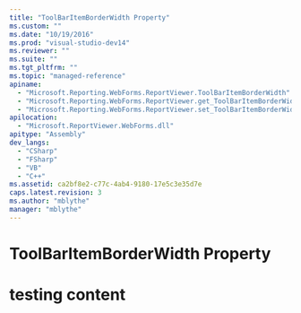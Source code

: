 ```yaml
---
title: "ToolBarItemBorderWidth Property"
ms.custom: ""
ms.date: "10/19/2016"
ms.prod: "visual-studio-dev14"
ms.reviewer: ""
ms.suite: ""
ms.tgt_pltfrm: ""
ms.topic: "managed-reference"
apiname: 
  - "Microsoft.Reporting.WebForms.ReportViewer.ToolBarItemBorderWidth"
  - "Microsoft.Reporting.WebForms.ReportViewer.get_ToolBarItemBorderWidth"
  - "Microsoft.Reporting.WebForms.ReportViewer.set_ToolBarItemBorderWidth"
apilocation: 
  - "Microsoft.ReportViewer.WebForms.dll"
apitype: "Assembly"
dev_langs: 
  - "CSharp"
  - "FSharp"
  - "VB"
  - "C++"
ms.assetid: ca2bf8e2-c77c-4ab4-9180-17e5c3e35d7e
caps.latest.revision: 3
ms.author: "mblythe"
manager: "mblythe"
---
```

# ToolBarItemBorderWidth Property
# testing content